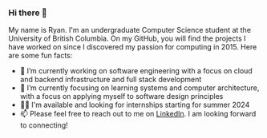 ### Hi there 👋

<!--
**ryanarnouk/ryanarnouk** is a ✨ _special_ ✨ repository because its `README.md` (this file) appears on your GitHub profile.

Here are some ideas to get you started:

- 🔭 I’m currently working on ...
- 🌱 I’m currently learning ...
- 👯 I’m looking to collaborate on ...
- 🤔 I’m looking for help with ...
- 💬 Ask me about ...
- 📫 How to reach me: ...
- 😄 Pronouns: ...
- ⚡ Fun fact: ...
-->

My name is Ryan. I'm an undergraduate Computer Science student at the University of British Columbia. On my GitHub, you will find the projects I have worked on since I discovered my passion for computing in 2015. Here are some fun facts:

- 🔭 I’m currently working on software engineering with a focus on cloud and backend infrastructure and full stack development
- 🌱 I’m currently focusing on learning systems and computer architecture, with a focus on applying myself to software design principles
- 🧑‍💻 I'm available and looking for internships starting for summer 2024  
- 📫 Please feel free to reach out to me on [LinkedIn](https://www.linkedin.com/in/ryanarnouk/). I am looking forward to connecting!

